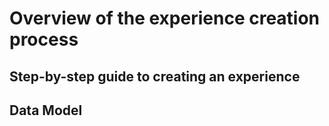 # Overview of the experience creation process

## Step-by-step guide to creating an experience

## Data Model 


